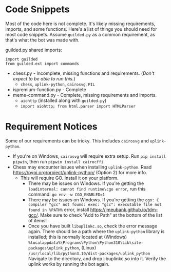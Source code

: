 # Code Snippets
Most of the code here is not complete. It's likely missing requirements, imports, and some functions. Here's a list of things you should need for most code snippets. Assume `guilded.py` as a common requirement, as that's what the bot was made with.

guilded.py shared imports:
```
import guilded
from guilded.ext import commands
```

- chess.py - Incomplete, missing functions and requirements. (*Don't expect to be able to run this.*)
    - `chess`, `uplink-python`, `cairosvg`, `PIL`
- ispremium-function.py - Complete
- meme-command.py - Complete, missing requirements and imports.
    - `aiohttp` (installed along with `guilded.py`)
    - `import aiohttp; from html.parser import HTMLParser`

# Requirement Notices
Some of our requirements can be tricky. This includes `cairosvg` and `uplink-python`.
- If you're on Windows, `cairosvg` will require extra setup. Run `pip install pipwin`, then run `pipwin install cairocffi`
- Chess may encounter issues when installing `uplink-python`. Read https://pypi.org/project/uplink-python/ (Option 2) for more info.
    - This will require GO. Install it on your platform.
        - There may be issues on Windows. If you're getting the `loadinternal: cannot find runtime\cgo error`, run this command: `go env -w CGO_ENABLED=1`
        - There may be issues on Windows. If you're getting the `cgo: C compiler "gcc" not found: exec: "gcc": executable file not found in %PATH%` error, install https://jmeubank.github.io/tdm-gcc/. Make sure to check "Add to Path" at the bottom of the list of items!
        - Once you have built `libuplinkc.so`, check the error message again. There should be a path where the `uplink-python` library is installed; this is normally located at (Windows) `%localappdata%\Programs\Python\Python310\Lib\site-packages\uplink_python`, (Linux) `/usr/local/lib/python3.10/dist-packages/uplink_python`
Navigate to the directory, and drop libuplinkc.so into it. Verify the uplink works by running the bot again.
